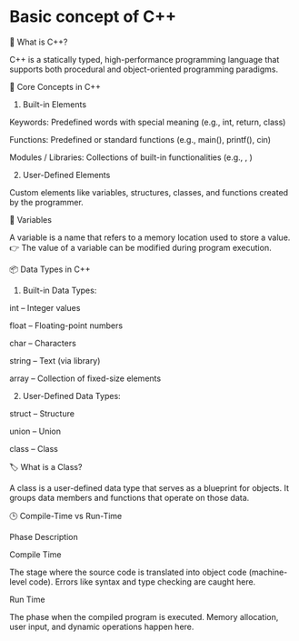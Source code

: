 # Basic concept of C++
📌 What is C++?

C++ is a statically typed, high-performance programming language that supports both procedural and object-oriented programming paradigms.

🔹 Core Concepts in C++

1. Built-in Elements
   
Keywords: Predefined words with special meaning (e.g., int, return, class)

Functions: Predefined or standard functions (e.g., main(), printf(), cin)

Modules / Libraries: Collections of built-in functionalities (e.g., <iostream>, <cmath>)

2. User-Defined Elements
   
Custom elements like variables, structures, classes, and functions created by the programmer.

🧮 Variables

A variable is a name that refers to a memory location used to store a value.
👉 The value of a variable can be modified during program execution.

📦 Data Types in C++

1. Built-in Data Types:
   
int – Integer values

float – Floating-point numbers

char – Characters

string – Text (via <string> library)

array – Collection of fixed-size elements

2. User-Defined Data Types:
   
struct – Structure

union – Union

class – Class

🏷️ What is a Class?

A class is a user-defined data type that serves as a blueprint for objects.
It groups data members and functions that operate on those data.

🕒 Compile-Time vs Run-Time

Phase	Description

Compile Time

The stage where the source code is translated into object code (machine-level code). Errors like syntax and type checking are caught here.

Run Time

The phase when the compiled program is executed. Memory allocation, user input, and dynamic operations happen here.

